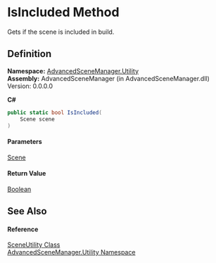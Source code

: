 # IsIncluded Method

Gets if the scene is included in build.

## Definition

**Namespace:** [AdvancedSceneManager.Utility](N_AdvancedSceneManager_Utility.md)\
**Assembly:** AdvancedSceneManager (in AdvancedSceneManager.dll) Version: 0.0.0.0

**C#**

```c#
public static bool IsIncluded(
	Scene scene
)
```

#### Parameters

&#x20; [Scene](T_AdvancedSceneManager_Models_Scene.md)&#x20;

#### Return Value

[Boolean](https://learn.microsoft.com/dotnet/api/system.boolean)

## See Also

#### Reference

[SceneUtility Class](T_AdvancedSceneManager_Utility_SceneUtility.md)\
[AdvancedSceneManager.Utility Namespace](N_AdvancedSceneManager_Utility.md)
